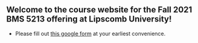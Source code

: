 ## Welcome to the course website for the Fall 2021 BMS 5213 offering at Lipscomb University!

* Please fill out [this google form](https://forms.gle/AhbUtMGoiyJCHeui6) at your earliest convenience.
